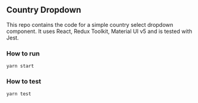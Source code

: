 ## Country Dropdown

This repo contains the code for a simple country select dropdown component. It uses React, Redux Toolkit, Material UI v5 and is tested with Jest.

### How to run

`yarn start`

### How to test

`yarn test`
